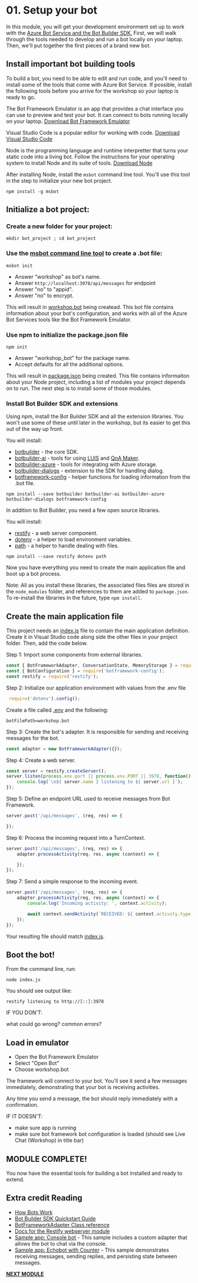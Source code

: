 # 01. Setup your bot

In this module, you will get your development environment set up to work with the [Azure Bot Service and the Bot Builder SDK.](https://docs.microsoft.com/en-us/azure/bot-service/bot-service-overview-introduction?view=azure-bot-service-4.0) First, we
will walk through the tools needed to develop and run a bot locally on your laptop. Then, we'll put together the first pieces
of a brand new bot.

## Install important bot building tools

To build a bot, you need to be able to edit and run code, and you'll need to install some of the tools that come with Azure Bot Service.
If possible, install the following tools before you arrive for the workshop so your laptop is ready to go.

The Bot Framework Emulator is an app that provides a chat interface you can use to preview and test your bot.
It can connect to bots running locally on your laptop.
[Download Bot Framework Emulator](https://aka.ms/botframeworkemulator)

Visual Studio Code is a popular editor for working with code. 
[Download Visual Studio Code](https://code.visualstudio.com/)

Node is the programming language and runtime interpretter that turns your static code into a living bot.
Follow the instructions for your operating system to install Node and its suite of tools.
[Download Node](https://nodejs.org/en/download/)

After installing Node, install the `msbot` command line tool. You'll use this tool in the step to initialize your new bot project.

```
npm install -g msbot
```

## Initialize a bot project:

### Create a new folder for your project:

```
mkdir bot_project ; cd bot_project
```

### Use the [msbot command line tool](https://github.com/Microsoft/botbuilder-tools/blob/master/packages/MSBot/README.md) to create a .bot file:

```
msbot init
```

* Answer "workshop" as bot's name.
* Answer `http://localhost:3978/api/messages` for endpoint
* Answer "no" to "appid".
* Answer "no" to encrypt.

This will result in [workshop.bot](workshop.bot) being createad. This bot file contains information about your bot's configuration,
and works with all of the Azure Bot Services tools like the Bot Framework Emulator.

### Use npm to initialize the package.json file

```
npm init
```

* Answer "workshop_bot" for the package name.
* Accept defaults for all the additional options.

This will result in [package.json](package.json) being created. This file contains informaiton about your Node project,
including a list of modules your project depends on to run. The next step is to install some of those modules.

### Install Bot Builder SDK and extensions

Using npm, install the Bot Builder SDK and all the extension libraries. You won't use some of these until later in the workshop, 
but its easier to get this out of the way up front. 

You will install:
* [botbuilder](https://www.npmjs.com/package/botbuilder) - the core SDK.
* [botbuilder-ai](https://www.npmjs.com/package/botbuilder-ai) - tools for using [LUIS](https://www.luis.ai) and [QnA Maker](https://www.qnamaker.ai).
* [botbuilder-azure](https://www.npmjs.com/package/botbuilder-azure) - tools for integrating with Azure storage.
* [botbuilder-dialogs](https://www.npmjs.com/package/botbuilder-dialogs) - extension to the SDK for handling dialog.
* [botframework-config](https://www.npmjs.com/package/botframework-config) - helper functions for loading information from the .bot file.

```
npm install --save botbuilder botbuilder-ai botbuilder-azure botbuilder-dialogs botframework-config
```

In addition to Bot Builder, you need a few open source libraries.

You will install:
* [restify](https://www.npmjs.com/package/restify) - a web server component.
* [dotenv](https://www.npmjs.com/package/dotenv) - a helper to load environment variables.
* [path](https://www.npmjs.com/package/path) - a helper to handle dealing with files.

```
npm install --save restify dotenv path
```

Now you have everything you need to create the main application file and boot up a bot process.

Note: All as you install these libraries, the associated files files are stored in the `node_modules` folder, and references to them are added to `package.json`. To re-install the libraries in the future, type `npm install`.

## Create the main application file

This project needs an [index.js](index.js) file to contain the main application definition.
Create it in Visual Studio code along side the other files in your project folder. Then, add the code below.

Step 1: Import some components from external libraries.
 
 ```javascript
 const { BotFrameworkAdapter, ConversationState, MemoryStorage } = require('botbuilder');
 const { BotConfiguration } = require('botframework-config');
 const restify = require('restify');
```

Step 2: Initialize our application environment with values from the .env file

```javascript
 require('dotenv').config();
```

Create a file called [.env](.env) and the following:
```
botFilePath=workshop.bot
```

Step 3: Create the bot's adapter. It is responsible for sending and receiving messages for the bot. 

```javascript
const adapter = new BotFrameworkAdapter({});
```

Step 4: Create a web server. 

```javascript
const server = restify.createServer();
server.listen(process.env.port || process.env.PORT || 3978, function() {
    console.log(`\n${ server.name } listening to ${ server.url }`);
});
```

Step 5: Define an endpoint URL used to receive messages from Bot Framework.
```javascript
server.post('/api/messages', (req, res) => {

});
```

Step 6: Process the incoming request into a TurnContext.
```javascript
server.post('/api/messages', (req, res) => {
    adapter.processActivity(req, res, async (context) => {

    });
});
```

Step 7: Send a simple response to the incoming event.
```javascript
server.post('/api/messages', (req, res) => {
    adapter.processActivity(req, res, async (context) => {
        console.log('Incoming activity: ', context.activity);

        await context.sendActivity(`RECEIVED: ${ context.activity.type }`);
    });
});
```

Your resulting file should match [index.js](index.js).

## Boot the bot!

From the command line, run:

```
node index.js
```

You should see output like:
```
restify listening to http://[::]:3978
```

IF YOU DON'T:

what could go wrong? 
common errors?

## Load in emulator

* Open the Bot Framework Emulator
* Select "Open Bot"
* Choose workshop.bot

The framework will connect to your bot. You'll see it send a few messages immediately, demonstrating that your bot is receiving activities.  

Any time you send a message, the bot should reply immediately with a confirmation.

IF IT DOESN'T:

* make sure app is running
* make sure bot framework bot configuration is loaded (should see Live Chat (Workshop) in title bar)


## MODULE COMPLETE!

You now have the essential tools for building a bot installed and ready to extend.

## Extra credit Reading

* [How Bots Work](https://docs.microsoft.com/en-us/azure/bot-service/bot-builder-basics?view=azure-bot-service-4.0&tabs=cs)
* [Bot Builder SDK Quickstart Guide](https://docs.microsoft.com/en-us/azure/bot-service/javascript/bot-builder-javascript-quickstart?view=azure-bot-service-4.0)
* [BotFrameworkAdapter Class reference](https://docs.microsoft.com/en-us/javascript/api/botbuilder/botframeworkadapter?view=botbuilder-ts-latest)
* [Docs for the Restify webserver module](http://restify.com/docs/home/)
* [Sample app: Console bot](https://github.com/Microsoft/BotBuilder-Samples/tree/master/samples/javascript_nodejs/01.console-echo) - This sample includes a custom adapter that allows the bot to chat via the console.
* [Sample app: Echobot with Counter](https://github.com/Microsoft/BotBuilder-Samples/tree/master/samples/javascript_nodejs/02.echobot-with-counter) - This sample demonstrates receiving messages, sending replies, and persisting state between messages.

**[NEXT MODULE](../02.echo_bot)**
